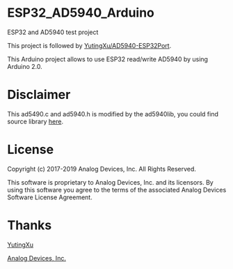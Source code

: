 # ESP32_AD5940_Arduino
ESP32 and AD5940 test project

This project is followed by [YutingXu/AD5940-ESP32Port](https://github.com/YutingXu/AD5940-ESP32Port).

This Arduino project allows to use ESP32 read/write AD5940 by using Arduino 2.0.

# Disclaimer
This ad5490.c and ad5940.h is modified by the ad5940lib, you could find source library [here](https://github.com/analogdevicesinc/ad5940lib).

# License
Copyright (c) 2017-2019 Analog Devices, Inc. All Rights Reserved.

This software is proprietary to Analog Devices, Inc. and its licensors.
By using this software you agree to the terms of the associated
Analog Devices Software License Agreement.

# Thanks
[YutingXu](https://github.com/YutingXu)

[Analog Devices, Inc.](https://github.com/analogdevicesinc)
